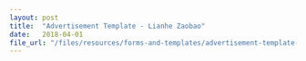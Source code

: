 ```yaml
---
layout: post
title:  "Advertisement Template - Lianhe Zaobao"
date:   2018-04-01
file_url: "/files/resources/forms-and-templates/advertisement-template-Lianhe-Zaobao.doc"
---
```

